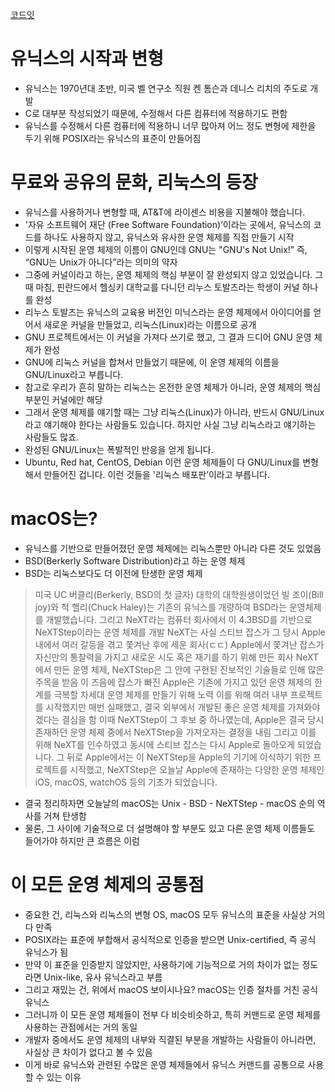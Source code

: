 [코드잇](https://www.codeit.kr/learn/4891)
# 유닉스의 시작과 변형
- 유닉스는 1970년대 초반, 미국 벨 연구소 직원 켄 톰슨과 데니스 리치의 주도로 개발
- C로 대부분 작성되었기 때문에, 수정해서 다른 컴퓨터에 적용하기도 편함
- 유닉스를 수정해서 다른 컴퓨터에 적용하니 너무 많아져 어느 정도 변형에 제한을 두기 위해 POSIX라는 유닉스의 표준이 만들어짐

# 무료와 공유의 문화, 리눅스의 등장
- 유닉스를 사용하거나 변형할 때, AT&T에 라이센스 비용을 지불해야 했습니다.
- '자유 소프트웨어 재단 (Free Software Foundation)’이라는 곳에서, 유닉스의 코드를 하나도 사용하지 않고, 유닉스와 유사한 운영 체제를 직접 만들기 시작
- 이렇게 시작된 운영 체제의 이름이 GNU인데 GNU는 "GNU's Not Unix!” 즉, “GNU는 Unix가 아니다”라는 의미의 약자
- 그중에 커널이라고 하는, 운영 체제의 핵심 부분이 잘 완성되지 않고 있었습니다. 그때 마침, 핀란드에서 헬싱키 대학교를 다니던 리누스 토발즈라는 학생이 커널 하나를 완성
- 리누스 토발즈는 유닉스의 교육용 버전인 미닉스라는 운영 체제에서 아이디어를 얻어서 새로운 커널을 만들었고, 리눅스(Linux)라는 이름으로 공개
- GNU 프로젝트에서는 이 커널을 가져다 쓰기로 했고, 그 결과 드디어 GNU 운영 체제가 완성
- GNU에 리눅스 커널을 합쳐서 만들었기 때문에, 이 운영 체제의 이름을 GNU/Linux라고 부릅니다.
- 참고로 우리가 흔히 말하는 리눅스는 온전한 운영 체제가 아니라, 운영 체제의 핵심 부분인 커널에만 해당
- 그래서 운영 체제를 얘기할 때는 그냥 리눅스(Linux)가 아니라, 반드시 GNU/Linux라고 얘기해야 한다는 사람들도 있습니다. 하지만 사실 그냥 리눅스라고 얘기하는 사람들도 많죠.
- 완성된 GNU/Linux는 폭발적인 반응을 얻게 됩니다.
- Ubuntu, Red hat, CentOS, Debian 이런 운영 체제들이 다 GNU/Linux를 변형해서 만들어진 겁니다. 이런 것들을 '리눅스 배포판’이라고 부릅니다.

# macOS는?
- 유닉스를 기반으로 만들어졌던 운영 체제에는 리눅스뿐만 아니라 다른 것도 있었음
- BSD(Berkerly Software Distribution)라고 하는 운영 체제
- BSD는 리눅스보다도 더 이전에 탄생한 운영 체제
> 미국 UC 버클리(Berkerly, BSD의 첫 글자) 대학의 대학원생이었던 빌 조이(Bill joy)와 척 핼리(Chuck Haley)는 기존의 유닉스를 개량하여 BSD라는 운영체제를 개발했습니다.
> 그리고 NeXT라는 컴퓨터 회사에서 이 4.3BSD를 기반으로 NeXTStep이라는 운영 체제를 개발
> NeXT는 사실 스티브 잡스가 그 당시 Apple 내에서 여러 갈등을 겪고 쫓겨난 후에 세운 회사(ㄷㄷ)
> Apple에서 쫓겨난 잡스가 자신만의 통찰력을 가지고 새로운 시도 혹은 재기를 하기 위해 만든 회사
> NeXT에서 만든 운영 체제, NeXTStep은 그 안에 구현된 진보적인 기술들로 인해 많은 주목을 받음
> 이 즈음에 잡스가 빠진 Apple은 기존에 가지고 있던 운영 체제의 한계를 극복할 차세대 운영 체제를 만들기 위해 노력
> 이를 위해 여러 내부 프로젝트를 시작했지만 매번 실패했고, 결국 외부에서 개발된 좋은 운영 체제를 가져와야겠다는 결심을 함
> 이때 NeXTStep이 그 후보 중 하나였는데, Apple은 결국 당시 존재하던 운영 체제 중에서 NeXTStep을 가져오자는 결정을 내림
> 그리고 이를 위해 NeXT를 인수하였고 동시에 스티브 잡스는 다시 Apple로 돌아오게 되었습니다.
> 그 뒤로 Apple에서는 이 NeXTStep을 Apple의 기기에 이식하기 위한 프로젝트를 시작했고, NeXTStep은 오늘날 Apple에 존재하는 다양한 운영 체제인 iOS, macOS, watchOS 등의 기초가 되었습니다.
- 결국 정리하자면 오늘날의 macOS는 Unix - BSD - NeXTStep - macOS 순의 역사를 거쳐 탄생함
- 물론, 그 사이에 기술적으로 더 설명해야 할 부분도 있고 다른 운영 체제 이름들도 들어가야 하지만 큰 흐름은 이럼

# 이 모든 운영 체제의 공통점
- 중요한 건, 리눅스와 리눅스의 변형 OS, macOS 모두 유닉스의 표준을 사실상 거의 다 만족
- POSIX라는 표준에 부합해서 공식적으로 인증을 받으면 Unix-certified, 즉 공식 유닉스가 됨
- 만약 이 표준을 인증받지 않았지만, 사용하기에 기능적으로 거의 차이가 없는 정도라면 Unix-like, 유사 유닉스라고 부름
- 그리고 재밌는 건, 위에서 macOS 보이시나요? macOS는 인증 절차를 거친 공식 유닉스
- 그러니까 이 모든 운영 체제들이 전부 다 비슷비슷하고, 특히 커맨드로 운영 체제를 사용하는 관점에서는 거의 동일
- 개발자 중에서도 운영 체제의 내부와 직결된 부분을 개발하는 사람들이 아니라면, 사실상 큰 차이가 없다고 볼 수 있음
- 이게 바로 유닉스와 관련된 수많은 운영 체제들에서 유닉스 커맨드를 공통으로 사용할 수 있는 이유
